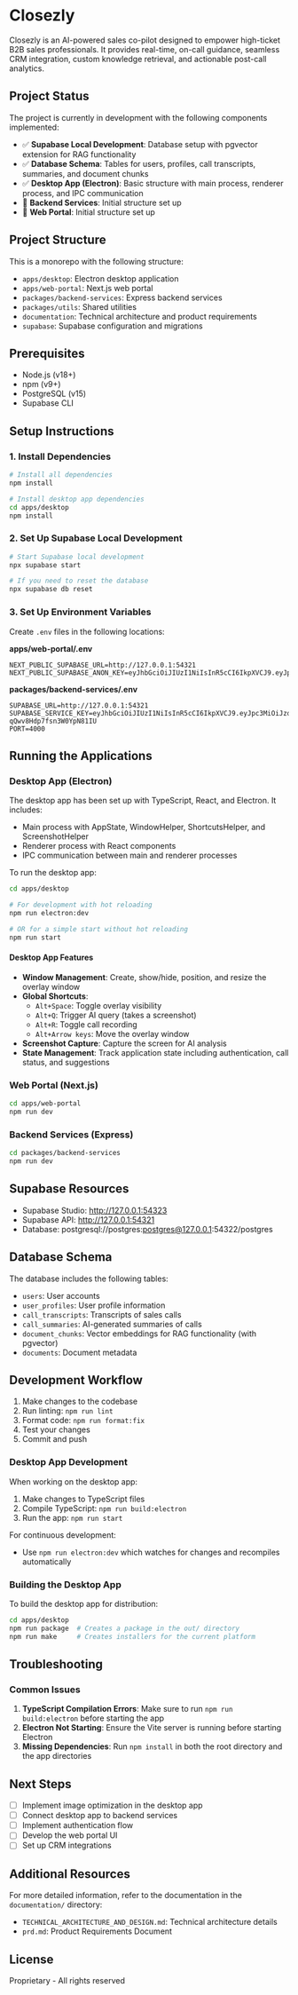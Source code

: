 # Closezly

Closezly is an AI-powered sales co-pilot designed to empower high-ticket B2B sales professionals. It provides real-time, on-call guidance, seamless CRM integration, custom knowledge retrieval, and actionable post-call analytics.

## Project Status

The project is currently in development with the following components implemented:

- ✅ **Supabase Local Development**: Database setup with pgvector extension for RAG functionality
- ✅ **Database Schema**: Tables for users, profiles, call transcripts, summaries, and document chunks
- ✅ **Desktop App (Electron)**: Basic structure with main process, renderer process, and IPC communication
- 🔄 **Backend Services**: Initial structure set up
- 🔄 **Web Portal**: Initial structure set up

## Project Structure

This is a monorepo with the following structure:

- `apps/desktop`: Electron desktop application
- `apps/web-portal`: Next.js web portal
- `packages/backend-services`: Express backend services
- `packages/utils`: Shared utilities
- `documentation`: Technical architecture and product requirements
- `supabase`: Supabase configuration and migrations

## Prerequisites

- Node.js (v18+)
- npm (v9+)
- PostgreSQL (v15)
- Supabase CLI

## Setup Instructions

### 1. Install Dependencies

```bash
# Install all dependencies
npm install

# Install desktop app dependencies
cd apps/desktop
npm install
```

### 2. Set Up Supabase Local Development

```bash
# Start Supabase local development
npx supabase start

# If you need to reset the database
npx supabase db reset
```

### 3. Set Up Environment Variables

Create `.env` files in the following locations:

**apps/web-portal/.env**
```
NEXT_PUBLIC_SUPABASE_URL=http://127.0.0.1:54321
NEXT_PUBLIC_SUPABASE_ANON_KEY=eyJhbGciOiJIUzI1NiIsInR5cCI6IkpXVCJ9.eyJpc3MiOiJzdXBhYmFzZS1kZW1vIiwicm9sZSI6ImFub24iLCJleHAiOjE5ODM4MTI5OTZ9.CRXP1A7WOeoJeXxjNni43kdQwgnWNReilDMblYTn_I0
```

**packages/backend-services/.env**
```
SUPABASE_URL=http://127.0.0.1:54321
SUPABASE_SERVICE_KEY=eyJhbGciOiJIUzI1NiIsInR5cCI6IkpXVCJ9.eyJpc3MiOiJzdXBhYmFzZS1kZW1vIiwicm9sZSI6InNlcnZpY2Vfcm9sZSIsImV4cCI6MTk4MzgxMjk5Nn0.EGIM96RAZx35lJzdJsyH-qQwv8Hdp7fsn3W0YpN81IU
PORT=4000
```

## Running the Applications

### Desktop App (Electron)

The desktop app has been set up with TypeScript, React, and Electron. It includes:

- Main process with AppState, WindowHelper, ShortcutsHelper, and ScreenshotHelper
- Renderer process with React components
- IPC communication between main and renderer processes

To run the desktop app:

```bash
cd apps/desktop

# For development with hot reloading
npm run electron:dev

# OR for a simple start without hot reloading
npm run start
```

#### Desktop App Features

- **Window Management**: Create, show/hide, position, and resize the overlay window
- **Global Shortcuts**:
  - `Alt+Space`: Toggle overlay visibility
  - `Alt+Q`: Trigger AI query (takes a screenshot)
  - `Alt+R`: Toggle call recording
  - `Alt+Arrow keys`: Move the overlay window
- **Screenshot Capture**: Capture the screen for AI analysis
- **State Management**: Track application state including authentication, call status, and suggestions

### Web Portal (Next.js)

```bash
cd apps/web-portal
npm run dev
```

### Backend Services (Express)

```bash
cd packages/backend-services
npm run dev
```

## Supabase Resources

- Supabase Studio: http://127.0.0.1:54323
- Supabase API: http://127.0.0.1:54321
- Database: postgresql://postgres:postgres@127.0.0.1:54322/postgres

## Database Schema

The database includes the following tables:

- `users`: User accounts
- `user_profiles`: User profile information
- `call_transcripts`: Transcripts of sales calls
- `call_summaries`: AI-generated summaries of calls
- `document_chunks`: Vector embeddings for RAG functionality (with pgvector)
- `documents`: Document metadata

## Development Workflow

1. Make changes to the codebase
2. Run linting: `npm run lint`
3. Format code: `npm run format:fix`
4. Test your changes
5. Commit and push

### Desktop App Development

When working on the desktop app:

1. Make changes to TypeScript files
2. Compile TypeScript: `npm run build:electron`
3. Run the app: `npm run start`

For continuous development:
- Use `npm run electron:dev` which watches for changes and recompiles automatically

### Building the Desktop App

To build the desktop app for distribution:

```bash
cd apps/desktop
npm run package  # Creates a package in the out/ directory
npm run make     # Creates installers for the current platform
```

## Troubleshooting

### Common Issues

1. **TypeScript Compilation Errors**: Make sure to run `npm run build:electron` before starting the app
2. **Electron Not Starting**: Ensure the Vite server is running before starting Electron
3. **Missing Dependencies**: Run `npm install` in both the root directory and the app directories

## Next Steps

- [ ] Implement image optimization in the desktop app
- [ ] Connect desktop app to backend services
- [ ] Implement authentication flow
- [ ] Develop the web portal UI
- [ ] Set up CRM integrations

## Additional Resources

For more detailed information, refer to the documentation in the `documentation/` directory:

- `TECHNICAL_ARCHITECTURE_AND_DESIGN.md`: Technical architecture details
- `prd.md`: Product Requirements Document

## License

Proprietary - All rights reserved
